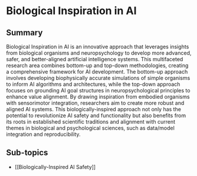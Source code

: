# Biological Inspiration in AI

## Summary
Biological Inspiration in AI is an innovative approach that leverages insights from biological organisms and neuropsychology to develop more advanced, safer, and better-aligned artificial intelligence systems. This multifaceted research area combines bottom-up and top-down methodologies, creating a comprehensive framework for AI development. The bottom-up approach involves developing biophysically accurate simulations of simple organisms to inform AI algorithms and architectures, while the top-down approach focuses on grounding AI goal structures in neuropsychological principles to enhance value alignment. By drawing inspiration from embodied organisms with sensorimotor integration, researchers aim to create more robust and aligned AI systems. This biologically-inspired approach not only has the potential to revolutionize AI safety and functionality but also benefits from its roots in established scientific traditions and alignment with current themes in biological and psychological sciences, such as data/model integration and reproducibility.
## Sub-topics

- [[Biologically-Inspired AI Safety]]
